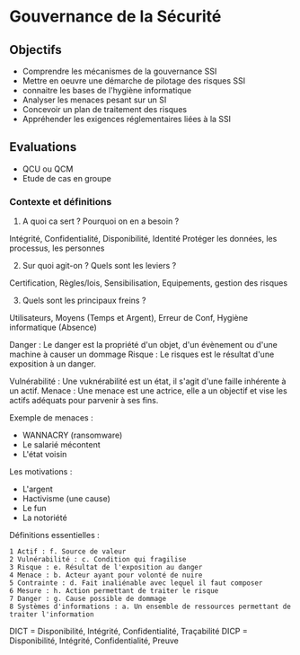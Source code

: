 # Gouvernance de la Sécurité

## Objectifs

- Comprendre les mécanismes de la gouvernance SSI
- Mettre en oeuvre une démarche de pilotage des risques SSI
- connaitre les bases de l'hygiène informatique
- Analyser les menaces pesant sur un SI
- Concevoir un plan de traitement des risques
- Appréhender les exigences réglementaires liées à la SSI

## Evaluations

- QCU ou QCM
- Etude de cas en groupe


### Contexte et définitions

1. A quoi ca sert ? Pourquoi on en a besoin ?

Intégrité, Confidentialité, Disponibilité, Identité
Protéger les données, les processus, les personnes

2. Sur quoi agit-on ? Quels sont les leviers ?

Certification, Règles/lois, Sensibilisation, Equipements, gestion des risques

3. Quels sont les principaux freins ?

Utilisateurs, Moyens (Temps et Argent), Erreur de Conf, Hygiène informatique (Absence)


Danger : Le danger est la propriété d'un objet, d'un évènement ou d'une machine à causer un dommage
Risque : Le risques est le résultat d'une exposition à un danger.

Vulnérabilité : Une vuknérabilité est un état, il s'agit d'une faille inhérente à un actif.
Menace : Une menace est une actrice, elle a un objectif et vise les actifs adéquats pour parvenir à ses fins.

Exemple de menaces : 
- WANNACRY (ransomware)
- Le salarié mécontent
- L'état voisin

Les motivations : 
- L'argent
- Hactivisme (une cause)
- Le fun
- La notoriété


Définitions essentielles :
```
1 Actif : f. Source de valeur
2 Vulnérabilité : c. Condition qui fragilise
3 Risque : e. Résultat de l'exposition au danger
4 Menace : b. Acteur ayant pour volonté de nuire
5 Contrainte : d. Fait inaliénable avec lequel il faut composer
6 Mesure : h. Action permettant de traiter le risque
7 Danger : g. Cause possible de dommage
8 Systèmes d'informations : a. Un ensemble de ressources permettant de traiter l'information
```

DICT = Disponibilité, Intégrité, Confidentialité, Traçabilité
DICP = Disponibilité, Intégrité, Confidentialité, Preuve